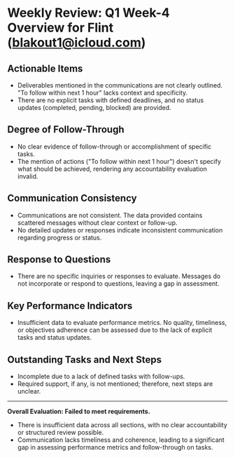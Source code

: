 # Weekly Review: Q1 Week-4 Overview for Flint (blakout1@icloud.com)

## Actionable Items
- Deliverables mentioned in the communications are not clearly outlined. "To follow within next 1 hour" lacks context and specificity.
- There are no explicit tasks with defined deadlines, and no status updates (completed, pending, blocked) are provided.

## Degree of Follow-Through
- No clear evidence of follow-through or accomplishment of specific tasks.
- The mention of actions ("To follow within next 1 hour") doesn't specify what should be achieved, rendering any accountability evaluation invalid.

## Communication Consistency
- Communications are not consistent. The data provided contains scattered messages without clear context or follow-up.
- No detailed updates or responses indicate inconsistent communication regarding progress or status.

## Response to Questions
- There are no specific inquiries or responses to evaluate. Messages do not incorporate or respond to questions, leaving a gap in assessment.

## Key Performance Indicators
- Insufficient data to evaluate performance metrics. No quality, timeliness, or objectives adherence can be assessed due to the lack of explicit tasks and status updates.

## Outstanding Tasks and Next Steps
- Incomplete due to a lack of defined tasks with follow-ups. 
- Required support, if any, is not mentioned; therefore, next steps are unclear.

---

**Overall Evaluation: Failed to meet requirements.**

- There is insufficient data across all sections, with no clear accountability or structured review possible.
- Communication lacks timeliness and coherence, leading to a significant gap in assessing performance metrics and follow-through on tasks.